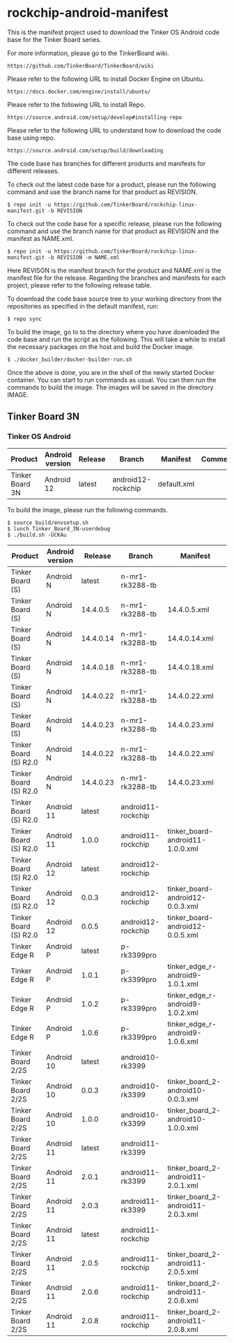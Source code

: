 # rockchip-android-manifest

This is the manifest project used to download the Tinker OS Android code base for the Tinker Board series.

For more information, please go to the TinkerBoard wiki.

    https://github.com/TinkerBoard/TinkerBoard/wiki

Please refer to the following URL to install Docker Engine on Ubuntu.

    https://docs.docker.com/engine/install/ubuntu/

Please refer to the following URL to install Repo. 

    https://source.android.com/setup/develop#installing-repo

Please refer to the following URL to understand how to download the code base using repo.

    https://source.android.com/setup/build/downloading

The code base has branches for different products and manifests for different releases.

To check out the latest code base for a product, please run the following command and use the branch name for that product as REVISION.

    $ repo init -u https://github.com/TinkerBoard/rockchip-linux-manifest.git -b REVISION

To check out the code base for a specific release, please run the following command and use the branch name for that product as REVISION and the manifest as NAME.xml.

    $ repo init -u https://github.com/TinkerBoard/rockchip-linux-manifest.git -b REVISION -m NAME.xml

Here REVISON is the manifest branch for the product and NAME.xml is the manifest file for the release. Regarding the branches and manifests for each project, please refer to the following release table.

To download the code base source tree to your working directory from the repositories as specified in the default manifest, run:

    $ repo sync

To build the image, go to to the directory where you have downloaded the code base and run the script as the following. This will take a while to install the necessary packages on the host and build the Docker image.

    $ ./docker_builder/docker-builder-run.sh

Once the above is done, you are in the shell of the newly started Docker container. You can start to run commands as usual. You can then run the commands to build the image. The images will be saved in the directory IMAGE.

## Tinker Board 3N
### Tinker OS Android
|Product|Android version|Release|Branch|Manifest|Comment|
|-|-|-|-|-|-|
|Tinker Board 3N|Android 12|latest|android12-rockchip|default.xml|

To build the image, please run the following commands.

    $ source build/envsetup.sh
    $ lunch Tinker_Board_3N-userdebug 
    $ ./build.sh -UCKAu

|Product|Android version|Release|Branch|Manifest|
|-|-|-|-|-|
|Tinker Board (S)|Android N|latest|n-mr1-rk3288-tb||
|Tinker Board (S)|Android N|14.4.0.5|n-mr1-rk3288-tb|14.4.0.5.xml|
|Tinker Board (S)|Android N|14.4.0.14|n-mr1-rk3288-tb|14.4.0.14.xml|
|Tinker Board (S)|Android N|14.4.0.18|n-mr1-rk3288-tb|14.4.0.18.xml|
|Tinker Board (S)|Android N|14.4.0.22|n-mr1-rk3288-tb|14.4.0.22.xml|
|Tinker Board (S)|Android N|14.4.0.23|n-mr1-rk3288-tb|14.4.0.23.xml|
|Tinker Board (S) R2.0|Android N|14.4.0.22|n-mr1-rk3288-tb|14.4.0.22.xml|
|Tinker Board (S) R2.0|Android N|14.4.0.23|n-mr1-rk3288-tb|14.4.0.23.xml|
|Tinker Board (S) R2.0|Android 11|latest|android11-rockchip||
|Tinker Board (S) R2.0|Android 11|1.0.0|android11-rockchip|tinker_board-android11-1.0.0.xml|
|Tinker Board (S) R2.0|Android 12|latest|android12-rockchip||
|Tinker Board (S) R2.0|Android 12|0.0.3|android12-rockchip|tinker_board-android12-0.0.3.xml|
|Tinker Board (S) R2.0|Android 12|0.0.5|android12-rockchip|tinker_board-android12-0.0.5.xml|
|Tinker Edge R|Android P|latest|p-rk3399pro||
|Tinker Edge R|Android P|1.0.1|p-rk3399pro|tinker_edge_r-android9-1.0.1.xml|
|Tinker Edge R|Android P|1.0.2|p-rk3399pro|tinker_edge_r-android9-1.0.2.xml|
|Tinker Edge R|Android P|1.0.6|p-rk3399pro|tinker_edge_r-android9-1.0.6.xml|
|Tinker Board 2/2S|Android 10|latest|android10-rk3399||
|Tinker Board 2/2S|Android 10|0.0.3|android10-rk3399|tinker_board_2-android10-0.0.3.xml|
|Tinker Board 2/2S|Android 10|1.0.0|android10-rk3399|tinker_board_2-android10-1.0.0.xml|
|Tinker Board 2/2S|Android 11|latest|android11-rk3399||
|Tinker Board 2/2S|Android 11|2.0.1|android11-rk3399|tinker_board_2-android11-2.0.1.xml|
|Tinker Board 2/2S|Android 11|2.0.3|android11-rk3399|tinker_board_2-android11-2.0.3.xml|
|Tinker Board 2/2S|Android 11|latest|android11-rockchip||
|Tinker Board 2/2S|Android 11|2.0.5|android11-rockchip|tinker_board_2-android11-2.0.5.xml|
|Tinker Board 2/2S|Android 11|2.0.6|android11-rockchip|tinker_board_2-android11-2.0.6.xml|
|Tinker Board 2/2S|Android 11|2.0.8|android11-rockchip|tinker_board_2-android11-2.0.8.xml|
